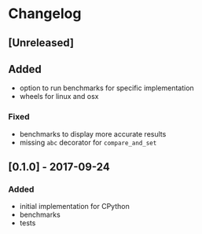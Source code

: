 Changelog
===

## [Unreleased]
## Added
- option to run benchmarks for specific implementation
- wheels for linux and osx

### Fixed
- benchmarks to display more accurate results
- missing `abc` decorator for `compare_and_set`

## [0.1.0] - 2017-09-24
### Added
- initial implementation for CPython
- benchmarks
- tests
